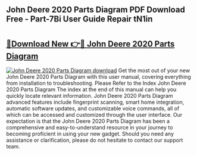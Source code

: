 ## John Deere 2020 Parts Diagram PDF Download Free - Part-7Bi User Guide Repair tN1in

# <h2><a href="http://dforu4f.blite.top/?on=John+Deere+2020+Parts+Diagram">🔗Download New 👉🔴 John Deere 2020 Parts Diagram</a></h2>

[![John Deere 2020 Parts Diagram download](https://i.imgur.com/lujVjoI.png)](http://dforu4f.blite.top/?on=John+Deere+2020+Parts+Diagram)
Get the most out of your new John Deere 2020 Parts Diagram with this user manual, covering everything from installation to troubleshooting. Please Refer to the Index John Deere 2020 Parts Diagram The index at the end of this manual can help you quickly locate relevant information. John Deere 2020 Parts Diagram advanced features include fingerprint scanning, smart home integration, automatic software updates, and customizable voice commands, all of which can be accessed and customized through the user interface. Our expectation is that the John Deere 2020 Parts Diagram has been a comprehensive and easy-to-understand resource in your journey to becoming proficient in using your new gadget. Should you need any assistance or clarification, please do not hesitate to contact our support team.

